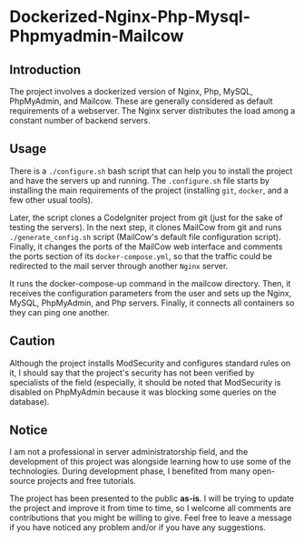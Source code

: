 # Dockerized-Nginx-Php-Mysql-Phpmyadmin-Mailcow
## Introduction
The project involves a dockerized version of Nginx, Php, MySQL, PhpMyAdmin, and Mailcow. These are generally considered as default requirements of a webserver. The Nginx server distributes the load among a constant number of backend servers.
## Usage
There is a `./configure.sh` bash script that can help you to install the project and have the servers up and running. The `.configure.sh` file starts by installing the main requirements of the project (installing `git`, `docker`, and a few other usual tools).

Later, the script clones a CodeIgniter project from git (just for the sake of testing the servers). In the next step, it clones MailCow from git and runs `./generate_config.sh` script (MailCow's default file configuration script). Finally, it changes the ports of the MailCow web interface and comments the ports section of its `docker-compose.yml`, so that the traffic could be redirected to the mail server through another `Nginx` server.

It runs the docker-compose-up command in the mailcow directory. Then, it receives the configuration parameters from the user and sets up the Nginx, MySQL, PhpMyAdmin, and Php servers. Finally, it connects all containers so they can ping one another.
## Caution
Although the project installs ModSecurity and configures standard rules on it, I should say that the project's security has not been verified by specialists of the field (especially, it should be noted that ModSecurity is disabled on PhpMyAdmin because it was blocking some queries on the database).
## Notice
I am not a professional in server administratorship field, and the development of this project was alongside learning how to use some of the technologies. During development phase, I benefited from many open-source projects and free tutorials.

The project has been presented to the public **as-is**. I will be trying to update the project and improve it from time to time, so I welcome all comments are contributions that you might be willing to give. Feel free to leave a message if you have noticed any problem and/or if you have any suggestions.
